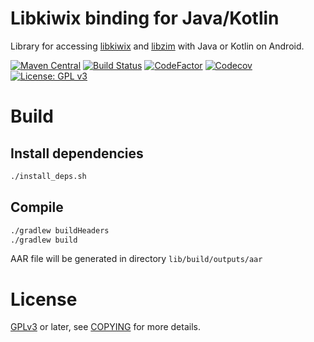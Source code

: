 Libkiwix binding for Java/Kotlin
================================

Library for accessing [libkiwix](https://github.com/kiwix/libkiwix) and [libzim](https://github.com/openzim/libzim/) with Java or Kotlin on Android.

[![Maven Central](https://img.shields.io/maven-central/v/org.kiwix.libkiwix/libkiwix)](https://search.maven.org/artifact/org.kiwix.libkiwix/libkiwix)
[![Build Status](https://github.com/kiwix/java-libkiwix/workflows/CI/badge.svg?query=branch%3Amain)](https://github.com/kiwix/java-libkiwix/actions?query=workflow%3ACI+branch%3Amain)
[![CodeFactor](https://www.codefactor.io/repository/github/kiwix/java-libkiwix/badge)](https://www.codefactor.io/repository/github/kiwix/java-libkiwix)
[![Codecov](https://codecov.io/gh/kiwix/java-libkiwix/branch/main/graph/badge.svg)](https://codecov.io/gh/kiwix/java-libkiwix)
[![License: GPL v3](https://img.shields.io/badge/License-GPLv3-blue.svg)](https://www.gnu.org/licenses/gpl-3.0)

# Build

## Install dependencies
```bash
./install_deps.sh
```

## Compile
```bash
./gradlew buildHeaders
./gradlew build
```

AAR file will be generated in directory `lib/build/outputs/aar`


# License

[GPLv3](https://www.gnu.org/licenses/gpl-3.0) or later, see
[COPYING](COPYING) for more details.




